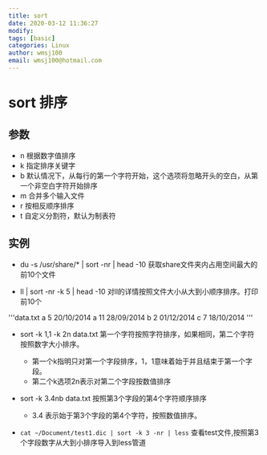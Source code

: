 ```yaml
---
title: sort
date: 2020-03-12 11:36:27 
modify: 
tags: [basic]
categories: Linux
author: wmsj100
email: wmsj100@hotmail.com
---
```


# sort 排序

## 参数

- n 根据数字值排序
- k 指定排序关键字
- b 默认情况下，从每行的第一个字符开始，这个选项将忽略开头的空白，从第一个非空白字符开始排序
- m 合并多个输入文件
- r 按相反顺序排序
- t 自定义分割符，默认为制表符

## 实例

- du -s /usr/share/* | sort -nr | head -10 获取share文件夹内占用空间最大的前10个文件

- ll | sort -nr -k 5 | head -10  对ll的详情按照文件大小从大到小顺序排序。打印前10个  

'''data.txt
a  5 20/10/2014
a  11 28/09/2014
b  2 01/12/2014
c  7 18/10/2014
'''

- sort -k 1,1 -k 2n data.txt  第一个字符按照字符排序，如果相同，第二个字符按照数字大小排序。
	- 第一个k指明只对第一个字段排序，1，1意味着始于并且结束于第一个字段。
	- 第二个k选项2n表示对第二个字段按数值排序

- sort -k 3.4nb data.txt 按照第3个字段的第4个字符顺序排序
	- 3.4 表示始于第3个字段的第4个字符，按照数值排序。
- `cat ~/Document/test1.dic | sort -k 3 -nr | less` 查看test文件,按照第3个字段数字从大到小排序导入到less管道
